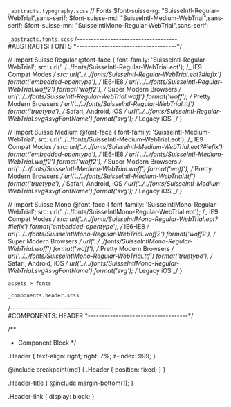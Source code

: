 `_abstracts.typography.scss`
// Fonts
$font-suisse-rg: "SuisseIntl-Regular-WebTrial",sans-serif;
$font-suisse-md: "SuisseIntl-Medium-WebTrial",sans-serif;
\$font-suisse-mn: "SuisseIntlMono-Regular-WebTrial",sans-serif;

`_abstracts.fonts.scss`
/_------------------------------------_\
 #ABSTRACTS: FONTS
\*------------------------------------\*/

// Import Suisse Regular
@font-face {
font-family: 'SuisseIntl-Regular-WebTrial';
src: url('../../fonts/SuisseIntl-Regular-WebTrial.eot'); /_ IE9 Compat Modes _/
src: url('../../fonts/SuisseIntl-Regular-WebTrial.eot?#iefix') format('embedded-opentype'), /_ IE6-IE8 _/
url('../../fonts/SuisseIntl-Regular-WebTrial.woff2') format('woff2'), /_ Super Modern Browsers _/
url('../../fonts/SuisseIntl-Regular-WebTrial.woff') format('woff'), /_ Pretty Modern Browsers _/
url('../../fonts/SuisseIntl-Regular-WebTrial.ttf') format('truetype'), /_ Safari, Android, iOS _/
url('../../fonts/SuisseIntl-Regular-WebTrial.svg#svgFontName') format('svg'); /_ Legacy iOS _/
}

// Import Suisse Medium
@font-face {
font-family: 'SuisseIntl-Medium-WebTrial';
src: url('../../fonts/SuisseIntl-Medium-WebTrial.eot'); /_ IE9 Compat Modes _/
src: url('../../fonts/SuisseIntl-Medium-WebTrial.eot?#iefix') format('embedded-opentype'), /_ IE6-IE8 _/
url('../../fonts/SuisseIntl-Medium-WebTrial.woff2') format('woff2'), /_ Super Modern Browsers _/
url('../../fonts/SuisseIntl-Medium-WebTrial.woff') format('woff'), /_ Pretty Modern Browsers _/
url('../../fonts/SuisseIntl-Medium-WebTrial.ttf') format('truetype'), /_ Safari, Android, iOS _/
url('../../fonts/SuisseIntl-Medium-WebTrial.svg#svgFontName') format('svg'); /_ Legacy iOS _/
}

// Import Suisse Mono
@font-face {
font-family: 'SuisseIntlMono-Regular-WebTrial';
src: url('../../fonts/SuisseIntlMono-Regular-WebTrial.eot'); /_ IE9 Compat Modes _/
src: url('../../fonts/SuisseIntlMono-Regular-WebTrial.eot?#iefix') format('embedded-opentype'), /_ IE6-IE8 _/
url('../../fonts/SuisseIntlMono-Regular-WebTrial.woff2') format('woff2'), /_ Super Modern Browsers _/
url('../../fonts/SuisseIntlMono-Regular-WebTrial.woff') format('woff'), /_ Pretty Modern Browsers _/
url('../../fonts/SuisseIntlMono-Regular-WebTrial.ttf') format('truetype'), /_ Safari, Android, iOS _/
url('../../fonts/SuisseIntlMono-Regular-WebTrial.svg#svgFontName') format('svg'); /_ Legacy iOS _/
}

`assets > fonts`

`_components.header.scss`

/_------------------------------------_\
 #COMPONENTS: HEADER
\*------------------------------------\*/

/\*\*

- Component Block
  \*/

.Header {
text-align: right;
right: 7%;
z-index: 999;
}

@include breakpoint(md) {
.Header {
position: fixed;
}
}

.Header-title {
@include margin-bottom(1);
}

.Header-link {
display: block;
}
